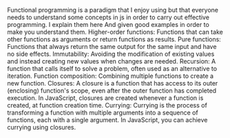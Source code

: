 Functional programming is a paradigm that I enjoy using but that everyone needs to understand some concepts in js in order to carry out effective programming.
I explain them here And given good examples in order to make you understand them.
Higher-order functions: Functions that can take other functions as arguments or return functions as results.
Pure functions: Functions that always return the same output for the same input and have no side effects.
Immutability: Avoiding the modification of existing values and instead creating new values when changes are needed.
Recursion: A function that calls itself to solve a problem, often used as an alternative to iteration.
Function composition: Combining multiple functions to create a new function.
Closures: A closure is a function that has access to its outer (enclosing) function's scope, even after the outer function has completed execution. In JavaScript, closures are created whenever a function is created, at function creation time.
Currying: Currying is the process of transforming a function with multiple arguments into a sequence of functions, each with a single argument. In JavaScript, you can achieve currying using closures.
